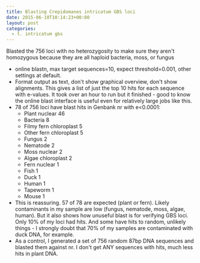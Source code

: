 ```yaml
---
title: Blasting Crepidomanes intricatum GBS loci
date: 2015-06-10T10:14:23+00:00
layout: post
categories:
  - t. intricatum gbs
---
```

Blasted the 756 loci with no heterozygosity to make sure they aren't homozygous because they are all haploid bacteria, moss, or fungus

  * online blastn, max target sequences=10, expect threshold=0.001, other settings at default.
  * Format output as text, don't show graphical overview, don't show alignments. This gives a list of just the top 10 hits for each sequence with e-values. It took over an hour to run but it finished - good to know the online blast interface is useful even for relatively large jobs like this.
  * 78 of 756 loci have blast hits in Genbank nr with e<0.0001:
      * Plant nuclear 46
      * Bacteria 8
      * Filmy fern chloroplast 5
      * Other fern chloroplast 5
      * Fungus 2
      * Nematode 2
      * Moss nuclear 2
      * Algae chloroplast 2
      * Fern nuclear 1
      * Fish 1
      * Duck 1
      * Human 1
      * Tapeworm 1
      * Mouse 1
  * This is reassuring. 57 of 78 are expected (plant or fern). Likely contaminants in my sample are low (fungus, nematode, moss, algae, human). But it also shows how unuseful blast is for verifying GBS loci. Only 10% of my loci had hits. And some have hits to random, unlikely things - I strongly doubt that 70% of my samples are contaminated with duck DNA, for example.
  * As a control, I generated a set of 756 random 87bp DNA sequences and blasted them against nr. I don't get ANY sequences with hits, much less hits in plant DNA.
